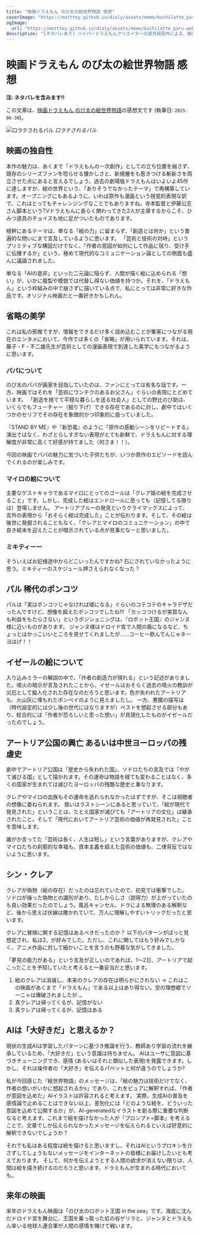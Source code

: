 ```yaml
---
title: "映画ドラえもん のび太の絵世界物語 感想"
coverImage: "https://motttey.github.io/dialy/assets/memo/kuchilatte_paru.webp"
ogImage:
  url: "https://motttey.github.io/dialy/assets/memo/kuchilatte_paru.webp"
description: "[ネタバレあり] ハイパードラえもんクリエイターの望月田吾作による、映画ドラえもん のび太の絵世界物語の感想文です。"
---
```


# 映画ドラえもん のび太の絵世界物語 感想
**注: ネタバレを含みます!!**

この文章は、[映画ドラえもん のび太の絵世界物語](https://doraeiga.com/2025/)の感想文です (執筆日: `2025-06-30`)。

![口ラテされるパル](https://motttey.github.io/dialy/assets/memo/kuchilatte_paru.webp "のび太の絵世界物語 パル 口ラテ") *口ラテされるパル*


## 映画の独自性
本作の魅力は、あくまで「ドラえもんの一次創作」としての立ち位置を崩さず、既存のシリーズファンを唸らせる懐かしさと、新規層をも惹きつける斬新さを両立させた点にあると言えるでしょう。過去の劇場版ドラえもんはいよいよ45作に達しますが、絵の世界という、「ありそうでなかったテーマ」で再構築しています。オープニングにもあるように、いわば原作も漫画という視覚的表現な訳で、これはとってもチャレンジングなことでもありますね。寺本監督と伊藤公志さん脚本というTVドラえもんに長らく関わってきた2人が主導するからこそ、ひみつ道具のチョイスも地に足がついたものであります。

根幹にあるテーマは、単なる「絵の力」に留まらず、「創造とは何か」という普遍的な問いにまで言及しているように思います。
「芸術と技術の対峙」というプリミティブな構図だけでなく、「作者の意図が如何にして作品に宿り、受け手に伝播するか」という、極めて現代的なコミュニケーション論としての側面も盛んに議論されました。

単なる「AIの是非」といった二元論に陥らず、人間が描く絵に込められる「想い」が、いかに複製や模倣では代替し得ない価値を持つか。それを、「ドラえもん」という枠組みの中で崩さずに描いている点で、私にとっては非常に好きな作品です。オリジナル映画だと一番好きかもしれん。

## 省略の美学
これは私の邪推ですが、情報をできるだけ多く詰め込むことが集客につながる現在のエンタメにおいて、今作では多くの「省略」が用いられています。それは、藤子・F・不二雄先生が芸術としての漫画表現で到達した美学にもつながるように思います。

### パパについて
のび太のパパが画家を目指していたのは、ファンにとっては有名な話です。一方、映画ではそれを「芸術にウンチクのあるお父さん」ぐらいの表現にとどめています。
「創造を捨てて平穏な暮らしを送る社会人」としての野比のび助は、いくらでもフューチャー（掘り下げ）できる存在であるのに対し、劇中ではいくつかのセリフでその存在を象徴的かつ印象的に扱っていました。

『STAND BY ME』や『新恐竜』のように「原作の感動シーンをリピートする」演出ではなく、わざとらしすぎない表現がとても新鮮で、ドラえもんに対する理解度が非常に高くて好感が持てました（何さま！！）。

今回の映画でパパの魅力に気づいた子供たちが、いつか原作のエピソードを読んでくれるのが楽しみです。

### マイロの絵について
主要なゲストキャラであるマイロにとってのゴールは「クレア姫の絵を完成させること」です。しかし、完成した絵はエンドロールに至っても（記憶してる限りは）登場しません。
アートリアブルーの発見というクライマックスによって、言外の表現から「おそらく絵は完成した」ことが伝わります。そして、その絵は後世に発掘されることもなく、「クレアとマイロのコミュニケーション」の中で良き結末を迎えたことが暗示されている点が見事だなーと思いました。

### ミキティーー
そういえばお妃様途中からどこいったんですかね? 石にされていなかったように思う。ミキティーのスケジュール押さえられなくなった？

## パル 稀代のポンコツ
パルは「実はポンコツじゃなければ嘘になる」ぐらいのコテコテのキャラデザだったんですけど、想像を超えたポンコツでしたね!!!
「カッコつけるが実質なんも利益をもたらさない」というポジショニングは、『ロボット王国』のジャンヌ様に近いものがあります。
ジャンヌ様はドロイド宮で人間の盾になるなど、ちょっとはかっこいいところを見せてくれましたが……コーヒー飲んでんじゃネーヨはげ！！

## イゼールの絵について
入り込みミラーの解説の中で、「作者の創造力が現れる」という記述がありました。噴火の暗示が言及されたことから、イゼールはおそらく過去の噴火の教訓が災厄として擬人化された存在なのだろうと思います。色が失われたアートリアも、火山灰に埋もれたポンペイのように見えましたし。
一方、悪魔の描写は（時代設定的には少し後の世代にはなりますが）ペストを想起させる部分もあり、総合的には「作者が恐ろしいと思った想い」が具現化したものがイゼールだったのでしょう。

## アートリア公国の興亡 あるいは中世ヨーロッパの残虐史
劇中でアートリア公国は「歴史から失われた国」、ソドロたちの言及では「やがて滅びる国」として描かれます。その運命は物語を経ても変わることはなく、多くの国家が生まれては滅びたヨーロッパの残酷な歴史と重なります。

クレアやマイロの血族もその運命を逃れられなかったはずですが、そこは視聴者の想像に委ねられます。
救いはラストシーンにあると思っていて、「絵が現代で発見された」ということは、たとえ国家が滅びても「アートリアの文化」は継承されたこと。そして「現代においてアートリア芸術の価値が再発見された」ことを意味します。

誰がか言ってた「芸術は長く、人生は短し」という言葉がありますが、クレアやマイロたちの刹那的な幸福も、資本主義を超えた芸術の価値も、二律背反ではないように思います。

## シン・クレア
クレアが偽物（絵の存在）だったのは忘れていたので、初見では衝撃でした。
ソドロが操った偽物との識別があり、たしからしさ（説得力）が上がっていたのも良い効果だったのでしょう。風呂キャンセル、ドラによる無理のある解釈など、後から思えば伏線は撒かれていて、万人に理解しやすいトリックだったと思います。

クレアに冒険に関する記憶はあるべきだったのか？ 以下のパターンがぱっと見想定され、私は2。が好みでした。ただし、これに関してはもう好みでしかなく、アニメ作品に対して細かいことを言うのも野暮な気がしてきました。

「夢見の能力がある」という言及が正しいのであれば、1〜2日、アートリアで起こったことを予知していたと考えると一番妥当だと思います。

1. 絵のクレアは消滅し、本来のクレアの存在は明らかにされない -> これはこの映画があくまで「ドラえもん」である以上はあり得ない。空の理想郷でソーニャは爆破されましたが..。
2. 真クレアは帰ってくるが、記憶がない
3. 真クレアは帰ってくるが、記憶はある

## AIは「大好きだ」と思えるか？
現状の生成AIは学習したパターンに基づき推論を行う、教師あり学習の流れを継承しているため、「大好きだ」という意識は持ちません。
AIはユーザに意図に基づきチューニングでき、感情 (あるいはそれと類似した表現)を発露できます。しかし、それは操作者の「大好き」を伝えるパペットと何が違うのでしょうか? 

私が今回感じた『絵世界物語』のメッセージは、「絵の魅力は技術だけでなく、作者の想いがいかに想起されるかs」であり、これをピュアに解釈すれば、「作者が意図を込めた」AIイラストは許容されると考えます。
実際、生成AIの普及を感情論で止めることはできない以上、差別化には「どのような絵を、どういった意図を込めて公開するか」が、AI-generatedなイラストを創る際に重要な判断なると考えます。これまで絵を描けなかった人が「プロンプト=脚本」を考えることで、文章でしか伝えられなかったメッセージを伝えられるといえば好意的に解釈できないでしょうか？

それでも私はある程度は絵を描けると思いますし、それはAIというプロキシを介さずしてしょうもないメッセージをインターネットの皆様にお届けしたいとも考えております。
そして、何かを伝えようとする人間の欲求が消えない限りは、人間は絵を描き続けるのだろうと思います。ドラえもんが生まれる時代においても。

## 来年の映画
来年のドラえもん映画は「のび太のロボット王国 in the sea」です。海底に沈んだドロイド宮を舞台に、王国を乗っ取った虹の谷ゲリラと、ジャンヌとドラえもん率いる地球人連合軍が人間の感情を賭けて戦います。
